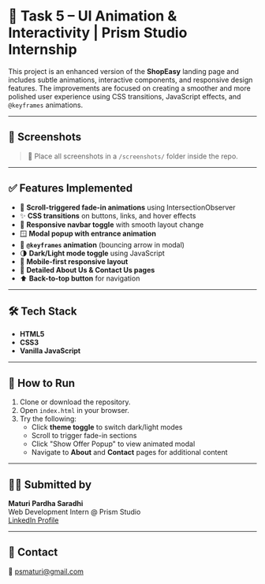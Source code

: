 # 🎨 Task 5 – UI Animation & Interactivity | Prism Studio Internship

This project is an enhanced version of the **ShopEasy** landing page and includes subtle animations, interactive components, and responsive design features. The improvements are focused on creating a smoother and more polished user experience using CSS transitions, JavaScript effects, and `@keyframes` animations.

---

## 📸 Screenshots



> 📁 Place all screenshots in a `/screenshots/` folder inside the repo.

---

## ✅ Features Implemented

- 🔁 **Scroll-triggered fade-in animations** using IntersectionObserver
- ✨ **CSS transitions** on buttons, links, and hover effects
- 🎯 **Responsive navbar toggle** with smooth layout change
- 🪟 **Modal popup with entrance animation**
- 🔄 **`@keyframes` animation** (bouncing arrow in modal)
- 🌗 **Dark/Light mode toggle** using JavaScript
- 📱 **Mobile-first responsive layout**
- 📄 **Detailed About Us & Contact Us pages**
- ⬆️ **Back-to-top button** for navigation

---

## 🛠 Tech Stack

- **HTML5**
- **CSS3**
- **Vanilla JavaScript**

---

## 🚀 How to Run

1. Clone or download the repository.
2. Open `index.html` in your browser.
3. Try the following:
   - Click **theme toggle** to switch dark/light modes
   - Scroll to trigger fade-in sections
   - Click "Show Offer Popup" to view animated modal
   - Navigate to **About** and **Contact** pages for additional content

---

## 👨‍💻 Submitted by

**Maturi Pardha Saradhi**  
Web Development Intern @ Prism Studio  
[LinkedIn Profile](www.linkedin.com/in/psmaturi)

---

## 📧 Contact

📩 psmaturi@gmail.com
